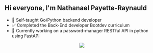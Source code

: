 ## Hi everyone, I'm Nathanael Payette-Raynauld

 - :school: Self-taught Go/Python backend developer
 - :white_check_mark: Completed the Back-End developer Bootdev curriculum
 - :key: Currently working on a password-manager RESTful API in python using FastAPI

<p align="center">
  <img src="https://api.boot.dev/v1/users/public/bc326d1e-c76f-4179-8c4e-adcbdd75af2f/thumbnail" >
</p>

<!--
**npayetteraynauld/npayetteraynauld** is a ✨ _special_ ✨ repository because its `README.md` (this file) appears on your GitHub profile.

Here are some ideas to get you started:

- 🔭 I’m currently working on ...
- 🌱 I’m currently learning ...
- 👯 I’m looking to collaborate on ...
- 🤔 I’m looking for help with ...
- 💬 Ask me about ...
- 📫 How to reach me: ...
- 😄 Pronouns: ...
- ⚡ Fun fact: ...
-->
